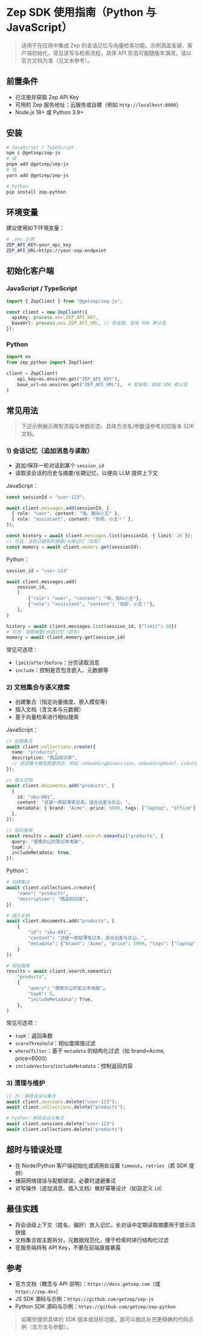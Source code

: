 # Zep SDK 使用指南（Python 与 JavaScript）

> 适用于在应用中集成 Zep 的会话记忆与向量检索功能。示例涵盖安装、客户端初始化、常见读写与检索流程。具体 API 形态可能随版本演进，请以官方文档为准（见文末参考）。

## 前置条件
- 已注册并获取 Zep API Key
- 可用的 Zep 服务地址：云服务或自建（例如 `http://localhost:8000`）
- Node.js 18+ 或 Python 3.9+

## 安装
```bash
# JavaScript / TypeScript
npm i @getzep/zep-js
# 或
pnpm add @getzep/zep-js
# 或
yarn add @getzep/zep-js
```

```bash
# Python
pip install zep-python
```

## 环境变量
建议使用如下环境变量：

```bash
# .env 示例
ZEP_API_KEY=your_api_key
ZEP_API_URL=https://your-zep-endpoint
```

## 初始化客户端

### JavaScript / TypeScript
```ts
import { ZepClient } from "@getzep/zep-js";

const client = new ZepClient({
  apiKey: process.env.ZEP_API_KEY,
  baseUrl: process.env.ZEP_API_URL, // 若省略，使用 SDK 默认值
});
```

### Python
```python
import os
from zep_python import ZepClient

client = ZepClient(
    api_key=os.environ.get("ZEP_API_KEY"),
    base_url=os.environ.get("ZEP_API_URL"),  # 若省略，使用 SDK 默认值
)
```

## 常见用法

> 下述示例展示典型流程与参数形态，具体方法名/参数请参考对应版本 SDK 文档。

### 1) 会话记忆（追加消息与读取）

- 追加/保存一轮对话到某个 `session_id`
- 读取该会话的历史与摘要/长期记忆，以便向 LLM 提供上下文

JavaScript：
```ts
const sessionId = "user-123";

await client.messages.add(sessionId, [
  { role: "user", content: "嗨，我叫小王" },
  { role: "assistant", content: "你好，小王！" },
]);

const history = await client.messages.list(sessionId, { limit: 20 });
// 可选：读取已提取的摘要/长期记忆（如有）
const memory = await client.memory.get(sessionId);
```

Python：
```python
session_id = "user-123"

await client.messages.add(
    session_id,
    [
        {"role": "user", "content": "嗨，我叫小王"},
        {"role": "assistant", "content": "你好，小王！"},
    ],
)

history = await client.messages.list(session_id, {"limit": 20})
# 可选：读取摘要/长期记忆（如有）
memory = await client.memory.get(session_id)
```

常见可选项：
- `limit`/`after`/`before`：分页读取消息
- `include`：控制是否包含嵌入、元数据等

### 2) 文档集合与语义搜索

- 创建集合（指定向量维度、嵌入模型等）
- 插入文档（含文本与元数据）
- 基于向量检索进行相似搜索

JavaScript：
```ts
// 创建集合
await client.collections.create({
  name: "products",
  description: "商品知识库",
  // 视部署与模型配置而定，例如：embeddingDimensions、embeddingModel、isAutoEmbed 等
});

// 插入文档
await client.documents.add("products", [
  {
    id: "sku-001",
    content: "这是一款轻薄笔记本，适合出差与办公。",
    metadata: { brand: "Acme", price: 5999, tags: ["laptop", "office"] },
  },
]);

// 相似搜索
const results = await client.search.semantic("products", {
  query: "便携办公的笔记本电脑",
  topK: 5,
  includeMetadata: true,
});
```

Python：
```python
# 创建集合
await client.collections.create({
    "name": "products",
    "description": "商品知识库",
})

# 插入文档
await client.documents.add("products", [
    {
        "id": "sku-001",
        "content": "这是一款轻薄笔记本，适合出差与办公。",
        "metadata": {"brand": "Acme", "price": 5999, "tags": ["laptop", "office"]},
    }
])

# 相似搜索
results = await client.search.semantic(
    "products",
    {
        "query": "便携办公的笔记本电脑",
        "topK": 5,
        "includeMetadata": True,
    },
)
```

常见可选项：
- `topK`：返回条数
- `scoreThreshold`：相似度阈值过滤
- `where`/`filter`：基于 `metadata` 的结构化过滤（如 brand=Acme, price<6000）
- `includeVectors`/`includeMetadata`：控制返回内容

### 3) 清理与维护

```ts
// JS：删除会话与集合
await client.sessions.delete("user-123");
await client.collections.delete("products");
```

```python
# Python：删除会话与集合
await client.sessions.delete("user-123")
await client.collections.delete("products")
```

## 超时与错误处理
- 在 Node/Python 客户端初始化或调用处设置 `timeout`、`retries`（若 SDK 提供）
- 捕获网络错误与配额错误，必要时退避重试
- 对写操作（追加消息、插入文档）做好幂等设计（如自定义 `id`）

## 最佳实践
- 将会话级上下文（姓名、偏好）放入记忆，长对话中定期读取摘要用于提示词拼接
- 文档集合按主题拆分，元数据规范化，便于检索时进行结构化过滤
- 在服务端持有 API Key，不要在前端直接暴露

## 参考
- 官方文档（概念与 API 说明）：`https://docs.getzep.com`（或 `https://zep.dev`）
- JS SDK 源码与示例：`https://github.com/getzep/zep-js`
- Python SDK 源码与示例：`https://github.com/getzep/zep-python`

> 如果你提供具体的 SDK 版本或目标功能，我可以据此补充更精确的代码示例（含方法与参数）。
